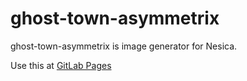 # ghost-town-asymmetrix

ghost-town-asymmetrix is image generator for Nesica.

Use this at [GitLab Pages](https://sankaku-deltalab.gitlab.io/ghost-town-asymmetrix)
